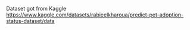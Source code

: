 Dataset got from Kaggle https://www.kaggle.com/datasets/rabieelkharoua/predict-pet-adoption-status-dataset/data
